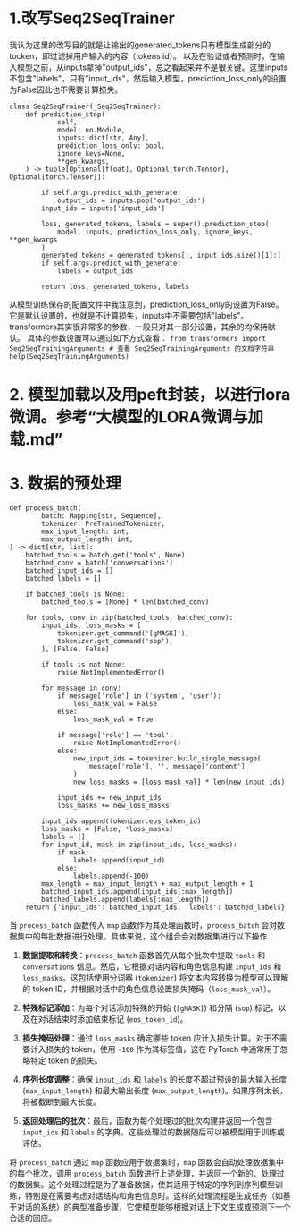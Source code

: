 # 1.改写Seq2SeqTrainer

我认为这里的改写目的就是让输出的generated_tokens只有模型生成部分的tocken，即过滤掉用户输入的内容（tokens id）。
以及在验证或者预测时，在输入模型之前，从inputs拿掉"output_ids"，总之看起来并不是很关键。这里inputs不包含"labels"，只有"input_ids"，然后输入模型，prediction_loss_only的设置为False因此也不需要计算损失。

```
class Seq2SeqTrainer(_Seq2SeqTrainer):
    def prediction_step(
            self,
            model: nn.Module,
            inputs: dict[str, Any],
            prediction_loss_only: bool,
            ignore_keys=None,
            **gen_kwargs,
    ) -> tuple[Optional[float], Optional[torch.Tensor], Optional[torch.Tensor]]:

        if self.args.predict_with_generate:
            output_ids = inputs.pop('output_ids')
        input_ids = inputs['input_ids']

        loss, generated_tokens, labels = super().prediction_step(
            model, inputs, prediction_loss_only, ignore_keys, **gen_kwargs
        )
        generated_tokens = generated_tokens[:, input_ids.size()[1]:]
        if self.args.predict_with_generate:
            labels = output_ids

        return loss, generated_tokens, labels
```
从模型训练保存的配置文件中我注意到，prediction_loss_only的设置为False。它是默认设置的，也就是不计算损失，inputs中不需要包括"labels"。
transformers其实很非常多的参数，一般只对其一部分设置，其余的均保持默认。
具体的参数设置可以通过如下方式查看：
        ```
         from transformers import Seq2SeqTrainingArguments
         # 查看 Seq2SeqTrainingArguments 的文档字符串
         help(Seq2SeqTrainingArguments)
        ```
        

# 2. 模型加载以及用peft封装，以进行lora微调。参考“大模型的LORA微调与加载.md”
# 3. 数据的预处理


```
def process_batch(
        batch: Mapping[str, Sequence],
        tokenizer: PreTrainedTokenizer,
        max_input_length: int,
        max_output_length: int,
) -> dict[str, list]:
    batched_tools = batch.get('tools', None)
    batched_conv = batch['conversations']
    batched_input_ids = []
    batched_labels = []

    if batched_tools is None:
        batched_tools = [None] * len(batched_conv)

    for tools, conv in zip(batched_tools, batched_conv):
        input_ids, loss_masks = [
            tokenizer.get_command('[gMASK]'),
            tokenizer.get_command('sop'),
        ], [False, False]

        if tools is not None:
            raise NotImplementedError()

        for message in conv:
            if message['role'] in ('system', 'user'):
                loss_mask_val = False
            else:
                loss_mask_val = True

            if message['role'] == 'tool':
                raise NotImplementedError()
            else:
                new_input_ids = tokenizer.build_single_message(
                    message['role'], '', message['content']
                )
                new_loss_masks = [loss_mask_val] * len(new_input_ids)

            input_ids += new_input_ids
            loss_masks += new_loss_masks

        input_ids.append(tokenizer.eos_token_id)
        loss_masks = [False, *loss_masks]
        labels = []
        for input_id, mask in zip(input_ids, loss_masks):
            if mask:
                labels.append(input_id)
            else:
                labels.append(-100)
        max_length = max_input_length + max_output_length + 1
        batched_input_ids.append(input_ids[:max_length])
        batched_labels.append(labels[:max_length])
    return {'input_ids': batched_input_ids, 'labels': batched_labels}
```

当 `process_batch` 函数传入 `map` 函数作为其处理函数时，`process_batch` 会对数据集中的每批数据进行处理。具体来说，这个组合会对数据集进行以下操作：

1. **数据提取和转换**：`process_batch` 函数首先从每个批次中提取 `tools` 和 `conversations` 信息。然后，它根据对话内容和角色信息构建 `input_ids` 和 `loss_masks`。这包括使用分词器 (`tokenizer`) 将文本内容转换为模型可以理解的 token ID，并根据对话中的角色信息设置损失掩码（`loss_mask_val`）。

2. **特殊标记添加**：为每个对话添加特殊的开始 (`[gMASK]`) 和分隔 (`sop`) 标记，以及在对话结束时添加结束标记 (`eos_token_id`)。

3. **损失掩码处理**：通过 `loss_masks` 确定哪些 token 应计入损失计算。对于不需要计入损失的 token，使用 `-100` 作为其标签值，这在 PyTorch 中通常用于忽略特定 token 的损失。

4. **序列长度调整**：确保 `input_ids` 和 `labels` 的长度不超过预设的最大输入长度 (`max_input_length`) 和最大输出长度 (`max_output_length`)。如果序列太长，将被截断到最大长度。

5. **返回处理后的批次**：最后，函数为每个处理过的批次构建并返回一个包含 `input_ids` 和 `labels` 的字典。这些处理过的数据随后可以被模型用于训练或评估。

将 `process_batch` 通过 `map` 函数应用于数据集时，`map` 函数会自动处理数据集中的每个批次，调用 `process_batch` 函数进行上述处理，并返回一个新的、处理过的数据集。这个处理过程是为了准备数据，使其适用于特定的序列到序列模型训练，特别是在需要考虑对话结构和角色信息时。这样的处理流程是生成任务（如基于对话的系统）的典型准备步骤，它使模型能够根据对话上下文生成或预测下一个合适的回应。

